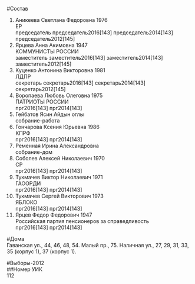 #Состав  
1. Аникеева Светлана Федоровна 1976  
    ЕР  
    председатель председатель2016[143] председатель2014[143] председатель2012[145]  
2. Ярцева Анна Акимовна 1947  
    КОММУНИСТЫ РОССИИ  
    заместитель заместитель2016[143] заместитель2014[143] заместитель2012[145]  
3. Куценко Антонина Викторовна 1981  
    ЛДПР  
    секретарь секретарь2016[143] секретарь2014[143] секретарь2012[145]  
4. Воропаева Любовь Олеговна 1975  
    ПАТРИОТЫ РОССИИ  
    прг2016[143] прг2014[143]  
5. Гейбатов Ясин Айдын оглы  
    собрание-работа  
6. Гончарова Ксения Юрьевна 1986  
    КПРФ  
    прг2016[143] прг2014[143]  
7. Ременная Ирина Александровна  
    собрание-дом  
8. Соболев Алексей Николаевич 1970  
    СР  
    прг2016[143] прг2014[143]  
9. Тукмачев Виктор Николаевич 1971  
    ГАООРДИ  
    прг2016[143] прг2014[143]  
10. Тукмачев Сергей Викторович 1973  
    ЯБЛОКО  
    прг2016[143] прг2014[143]  
11. Ярцев Федор Федорович 1947  
    Российская партия пенсионеров за справедливость  
    прг2016[143] прг2014[143]  
  
#Дома  
Гаванская ул.,     44, 46, 48, 54. Малый пр.,   75. Наличная ул.,     27, 29, 31, 33, 35 (корпус 1), 37 (корпус 1).  
  
#Выборы-2012  
##Номер УИК  
112  
